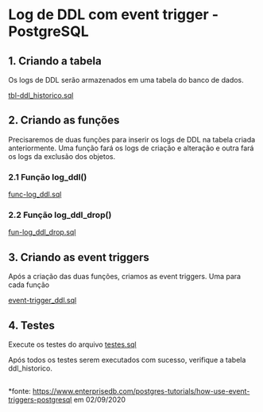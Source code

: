 # Log de DDL com event trigger - PostgreSQL

## 1. Criando a tabela

Os logs de DDL serão armazenados em uma tabela do banco de dados.

[tbl-ddl_historico.sql](tbl-ddl_historico.sql)

## 2. Criando as funções
Precisaremos de duas funções para inserir os logs de DDL na tabela criada anteriormente. Uma função fará os  logs de criação e alteração e outra fará os logs da exclusão dos objetos.

### 2.1 Função log_ddl()
[func-log_ddl.sql](func-log_ddl.sql)
### 2.2 Função log_ddl_drop()
[fun-log_ddl_drop.sql](func-log_ddl_drop.sql)

## 3. Criando as event triggers
Após a criação das duas funções, criamos as event triggers. Uma para cada função

[event-trigger_ddl.sql](event-trigger_ddl.sql)

## 4. Testes
Execute os testes do arquivo 
[testes.sql](testes.sql)

Após todos os testes serem executados com sucesso, verifique a tabela ddl_historico.

##

*fonte: https://www.enterprisedb.com/postgres-tutorials/how-use-event-triggers-postgresql em 02/09/2020
